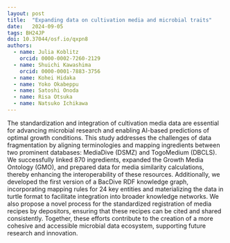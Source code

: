 ```yaml
---
layout: post
title:  "Expanding data on cultivation media and microbial traits"
date:   2024-09-05
tags: BH24JP
doi: 10.37044/osf.io/qxpn8
authors:
  - name: Julia Koblitz
    orcid: 0000-0002-7260-2129
  - name: Shuichi Kawashima
    orcid: 0000-0001-7883-3756
  - name: Kohei Hidaka
  - name: Yoko Okabeppu
  - name: Satoshi Onoda
  - name: Risa Otsuka
  - name: Natsuko Ichikawa
---
```


The standardization and integration of cultivation media data are essential for advancing microbial research and enabling AI-based predictions of optimal growth conditions. This study addresses the challenges of data fragmentation by aligning terminologies and mapping ingredients between two prominent databases: MediaDive (DSMZ) and TogoMedium (DBCLS). We successfully linked 870 ingredients, expanded the Growth Media Ontology (GMO), and prepared data for media similarity calculations, thereby enhancing the interoperability of these resources. Additionally, we developed the first version of a BacDive RDF knowledge graph, incorporating mapping rules for 24 key entities and materializing the data in turtle format to facilitate integration into broader knowledge networks. We also propose a novel process for the standardized registration of media recipes by depositors, ensuring that these recipes can be cited and shared consistently. Together, these efforts contribute to the creation of a more cohesive and accessible microbial data ecosystem, supporting future research and innovation.


